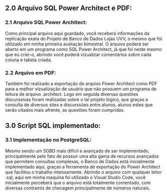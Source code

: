 ## 2.0 Arquivo SQL Power Architect e PDF:
### 2.1 Arquivo SQL Power Architect:
Como principal arquivo aqui guardado, você receberá informações da replicação exata do Projeto de Banco de Dados 
Lojas UVV, o mesmo que foi utilizado em minha primeira avaliação bimestral. O arquivo poderá ser aberto em um 
programa como SQL Power Architect, já que foi neste mesmo que eu criei-o, abrindo você poderá vizualizar 
comentários sobre cada coluna e tabela criada.
### 2.2 Arquivo em PDF:
Também foi realizado a exportação do arquivo Power Architect como PDF para a melhor vizualização de usuário que
não possuem um programa de leitura de arquivo .architect. Logo em seguida diversas questões discurssivas foram
realizadas sobre o tal projeto lógico, que graças a consulta de diversos sites e discurssões entre alunos, alunos
estes que serão citados mais afrente, as questões foram cumpridas.
## 3.0 Script SQL implementado:
### 3.1 Implementação no PostgreSQL:
Mesmo sendo um SGBD mais difícil e avançado de ser implementado, principalmente pelo fato de possuir uma alta
gama de recursos avançados que permitem consultas complexas, o Banco de Dados está inicialmente implementado
aqui, graças a ferramenta de exportação do Power Architect que facilitou o trabalho intensamente. Abrindo o
arquivo com qualquer leitor .sql, aqui em minha maquina foi utilizado o Visual Studio Code, você inicialmente
perceberá que o arquivo está totalmente comentado, com diversas contraints de checagem principalmente de números
naturais.


